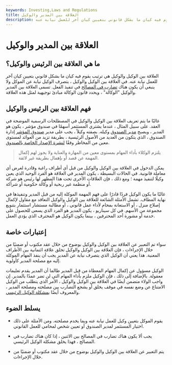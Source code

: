 ```yaml
---
keywords: Investing,Laws and Regulations
title: العلاقة بين المدير والوكيل
description: تشير العلاقة بين الوكيل والوكيل إلى ترتيب يقوم فيه كيان ما بشكل قانوني بتعيين كيان آخر للعمل نيابة عنه.
---
```


# العلاقة بين المدير والوكيل
## ما هي العلاقة بين الرئيس والوكيل؟

العلاقة بين الوكيل والوكيل هي ترتيب يقوم فيه كيان ما بشكل قانوني بتعيين كيان آخر للعمل نيابة عنه. في العلاقة بين الوكيل والوكيل ، يتصرف الوكيل نيابة عن الموكل ولا ينبغي أن يكون هناك [تضارب في المصالح](/conflict-of-interest) في تنفيذ الفعل. تسمى العلاقة بين المدير والوكيل "الوكالة" ، ويحدد قانون الوكالة مبادئ توجيهية لمثل هذه العلاقة.

## فهم العلاقة بين الرئيس والوكيل

غالبًا ما يتم تعريف العلاقة بين الوكيل والوكيل في المصطلحات الرسمية الموضحة في العقد. على سبيل المثال ، عندما يشتري المستثمر أسهمًا في صندوق مؤشر ، يكون هو المدير ، ويصبح [مدير الصندوق](/fundmanager) وكيله. بصفته وكيلاً ، يجب على مدير [صندوق المؤشر](/indexfund) إدارة الصندوق ، الذي يتكون من العديد من الأصول الرئيسية ، بطريقة تزيد من العوائد لمستوى معين من المخاطر وفقًا [لنشرة الإصدار الخاصة بالصندوق](/prospectus).

> يلتزم الوكلاء بأداء المهام بمستوى معين من المهارة والعناية ولا يجوز لهم إكمال المهمة عن قصد أو بإهمال بطريقة غير لائقة.

>

يمكن الدخول في العلاقة بين الوكيل والوكيل من قبل أي أطراف راغبة وقادرة لغرض أي معاملة قانونية. في الحالات البسيطة ، يكون المدير في العلاقة هو الفرد الوحيد الذي يعين وكيلًا لتنفيذ مهمة ؛ ومع ذلك ، فإن العلاقات الأخرى تحت هذا المظهر لها رئيس هو شركة أو منظمة غير ربحية أو وكالة حكومية أو شراكة.

غالبًا ما يكون الوكيل فردًا قادرًا على فهم المهمة الموكلة إليه من قبل المدير وتنفيذها في نهاية المطاف. تشمل الأمثلة الشائعة للعلاقة بين الوكيل والوكيل التعاقد مع مقاول لإكمال إصلاح منزل ، أو الاستعانة بمحام لأداء عمل قانوني ، أو مطالبة مستشار استثمار بتنويع مجموعة من الأسهم. في كل سيناريو ، يكون المدير هو الفرد الذي يسعى للحصول على خدمة أو مشورة أحد المحترفين ، بينما يكون الوكيل هو المحترف الذي يؤدي العمل.

## إعتبارات خاصة

سواء تم التعبير عن العلاقة بين الوكيل والوكيل بوضوح من خلال عقد مكتوب أو ضمنيًا من خلال الإجراءات ، فإن العلاقة بين الوكيل والوكيل تخلق علاقة ائتمانية بين الأطراف المعنية. هذا يعني أن الوكيل الذي يتصرف نيابة عن المدير يجب أن ينفذ المهام الموكلة إليه مع مصلحة المدير كأولوية.

الوكيل مسؤول عن إكمال المهام المعطاة من قبل المدير طالما أن المدير يقدم تعليمات معقولة. بالإضافة إلى ذلك ، فإن الوكيل ملزم بأداء المهام التي لن تضر عمدًا بالمدير. إن واجب الولاء متضمن أيضًا في العلاقة بين الوكيل والوكيل ، الأمر الذي يتطلب من الوكيل الامتناع عن وضع نفسه في موقف يخلق أو يشجع التضارب بين مصلحته ومصلحة المدير ، والمعروف أيضًا [بمشكلة الوكيل الرئيسي](/principal-agent-problem).

## يسلط الضوء

- يقوم الموكل بتعيين وكيل للعمل نيابة عنه وبما يخدم مصلحته. ومن الأمثلة على ذلك اختيار المستثمر لمدير الصندوق أو تعيين شخص لمحامي للعمل القانوني.

- يجب ألا يكون هناك تضارب في المصالح بين الاثنين ، إذا كان هناك تضارب في المصالح ، فهذا يخلق مشكلة الوكيل الرئيسي.

- يتم التعبير عن العلاقة بين الوكيل والوكيل بوضوح من خلال عقد مكتوب أو ضمنيًا من خلال الإجراءات.


